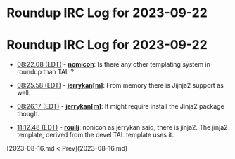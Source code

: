 # Roundup IRC Log for 2023-09-22 #
# Roundup IRC Log for 2023-09-22
* <a href="#08:22.08" id="08:22.08">08:22.08 (EDT)</a> - __[nomicon](https://github.com/nomicon)__: Is there any other templating system in roundup than TAL ?

* <a href="#08:25.58" id="08:25.58">08:25.58 (EDT)</a> - __[jerrykan[m]](https://github.com/jerrykan[m])__: From memory there is Jijnja2 support as well.

* <a href="#08:26.17" id="08:26.17">08:26.17 (EDT)</a> - __[jerrykan[m]](https://github.com/jerrykan[m])__: It might require install the Jinja2 package though.

* <a href="#11:12.48" id="11:12.48">11:12.48 (EDT)</a> - __[rouilj](https://github.com/rouilj)__: nonicon as jerrykan said, there is jinja2. The jinja2 template, derived from the devel TAL template uses it.

<div class="inpage-footer">
[2023-08-16.md < Prev](2023-08-16.md)
</div>
